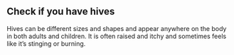 ## Check if you have hives

Hives can be different sizes and shapes and appear anywhere on the body in both adults and children. It is often raised and itchy and sometimes feels like it’s stinging or burning. 